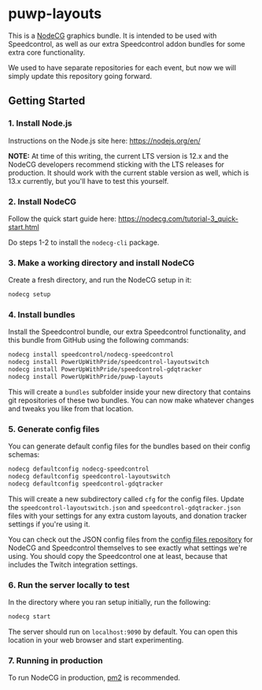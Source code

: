 # puwp-layouts

This is a [NodeCG](http://github.com/nodecg/nodecg) graphics bundle.  It is intended to be used with Speedcontrol, as well as our extra Speedcontrol addon bundles for some extra core functionality.

We used to have separate repositories for each event, but now we will simply update this repository going forward.

## Getting Started

### 1. Install Node.js
Instructions on the Node.js site here: https://nodejs.org/en/

**NOTE:** At time of this writing, the current LTS version is 12.x and the NodeCG developers recommend sticking with the LTS releases for production.  It should work with the current stable version as well, which is 13.x currently, but you'll have to test this yourself.

### 2. Install NodeCG
Follow the quick start guide here: https://nodecg.com/tutorial-3_quick-start.html

Do steps 1-2 to install the `nodecg-cli` package.

### 3. Make a working directory and install NodeCG
Create a fresh directory, and run the NodeCG setup in it:

```bash
nodecg setup
```

### 4. Install bundles
Install the Speedcontrol bundle, our extra Speedcontrol functionality, and this bundle from GitHub using the following commands:

```bash
nodecg install speedcontrol/nodecg-speedcontrol
nodecg install PowerUpWithPride/speedcontrol-layoutswitch
nodecg install PowerUpWithPride/speedcontrol-gdqtracker
nodecg install PowerUpWithPride/puwp-layouts
```

This will create a `bundles` subfolder inside your new directory that contains git repositories of these two bundles.  You can now make whatever changes and tweaks you like from that location.

### 5. Generate config files

You can generate default config files for the bundles based on their config schemas:

```bash
nodecg defaultconfig nodecg-speedcontrol
nodecg defaultconfig speedcontrol-layoutswitch
nodecg defaultconfig speedcontrol-gdqtracker
```

This will create a new subdirectory called `cfg` for the config files.  Update the `speedcontrol-layoutswitch.json` and `speedcontrol-gdqtracker.json` files with your settings for any extra custom layouts, and donation tracker settings if you're using it.

You can check out the JSON config files from the [config files repository](https://github.com/PowerUpWithPride/puwp-config-files/tree/master/layouts) for NodeCG and Speedcontrol themselves to see exactly what settings we're using.  You should copy the Speedcontrol one at least, because that includes the Twitch integration settings.

### 6. Run the server locally to test
In the directory where you ran setup initially, run the following:

```bash
nodecg start
```

The server should run on `localhost:9090` by default.  You can open this location in your web browser and start experimenting.

### 7. Running in production

To run NodeCG in production, [pm2](https://pm2.io) is recommended.

